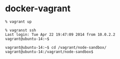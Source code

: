docker-vagrant
==============

```
% vagrant up

```

```
% vagranst ssh
Last login: Tue Apr 22 19:47:09 2014 from 10.0.2.2
vagrant@ubuntu-14:~$ 
```

```
vagrant@ubuntu-14:~$ cd /vagrant/node-sandbox/
vagrant@ubuntu-14:/vagrant/node-sandbox$ 
```

